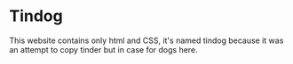 # Tindog
This website contains only html and CSS, it's named tindog because it was an attempt to copy tinder but in case for dogs here.
